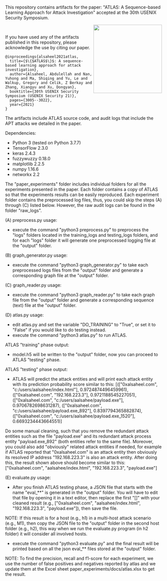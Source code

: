 This repository contains artifacts for the paper:
"ATLAS: A Sequence-based Learning Approach for Attack Investigation" accepted at the 30th USENIX Security Symposium.

<p>
<a href="https://cssaheel.github.io/sec21summer_alsaheel.pdf
"> <img align="right" width="220"  src="https://cssaheel.github.io/atlas-cover-page.png"> </a> 
</p>

<br>

If you have used any of the artifacts published in this repository, please acknowledge the use by citing our paper.<br>
```
@inproceedings{alsaheel2021atlas,
  title={$\{$ATLAS$\}$: A sequence-based learning approach for attack investigation},
  author={Alsaheel, Abdulellah and Nan, Yuhong and Ma, Shiqing and Yu, Le and Walkup, Gregory and Celik, Z Berkay and Zhang, Xiangyu and Xu, Dongyan},
  booktitle={30th USENIX Security Symposium (USENIX Security 21)},
  pages={3005--3022},
  year={2021}
}
```

The artifacts include ATLAS source code, and audit logs that include the APT attacks we detailed in the paper.

Dependencies:
- Python 3 (tested on Python 3.7.7)
- TensorFlow 2.3.0
- keras 2.4.3
- fuzzywuzzy 0.18.0
- matplotlib 2.2.5
- numpy 1.16.6
- networkx 2.2


The "paper_experiments" folder includes individual folders for all the experiments presented in the paper.
Each folder contains a copy of ATLAS so that the experiments results can be easily reproduced.
Each experiment folder contains the preprocessed log files, thus, you could skip the steps (A) through (C) listed below. However, the raw audit logs can be found in the folder "raw_logs". 

(A) preprocess.py usage:
- execute the command "python3 preprocess.py"
to preprocess the "logs" folders located in the training_logs and testing_logs folders, and
for each "logs" folder it will generate one preprocessed logging file at the "output" folder.

(B) graph_generator.py usage:
- execute the command "python3 graph_generator.py"
to take each preprocessed logs files from the "output" folder and generate a corresponding graph file at the "output" folder.

(C) graph_reader.py usage:
- execute the command "python3 graph_reader.py"
to take each graph file from the "output" folder and generate a corresponding sequence (text) file at the "output" folder.

(D) atlas.py usage:
- edit atlas.py and set the variable "DO_TRAINING" to "True", or set it to "False" if you would like to do testing instead.
- execute the command "python3 atlas.py" to run ATLAS.

ATLAS "training" phase output:
- model.h5 will be written to the "output" folder, now you can proceed to ATLAS "testing" phase.

ATLAS "testing" phase output:
- ATLAS will predict the attack entities and will print each attack entity with its prediction probability score similar to this:
[(["0xalsaheel.com", "c:/users/aalsahee/index.html"], 0.9724874496459961), (["0xalsaheel.com", "192.168.223.3"], 0.9721188545227051), (["0xalsaheel.com", "c:/users/aalsahee/payload.exe"], 0.9706782698631287), (["0xalsaheel.com", "c:/users/aalsahee/payload.exe_892"], 0.8397794365882874), (["0xalsaheel.com", "c:/users/aalsahee/payload.exe_1520"], 0.6693234443664551)]

Do some manual cleaning, such that you remove the redundant attack entities such as the file "payload.exe" and its redundant
attack process entity "payload.exe_892" (both entities refer to the same file).
Moreover, you could also add "obviously" related attack entities if needed, for example
if ATLAS reported that "0xalsaheel.com" is an attack entity then obviously
its resolved IP address "192.168.223.3" is also an attack entity.
After doing this, the result shown above should become similar to this:
["0xalsaheel.com", "aalsahee/index.html", "192.168.223.3", "payload.exe"]

(E) evaluate.py usage:
- After you finish ATLAS testing phase, a JSON file that starts with the name "eval_**" is generated in the "output" folder.
You will have to edit that file by opening it in a text editor, then replace the first "[]" with your
cleaned result (e.g., ["0xalsaheel.com", "aalsahee/index.html", "192.168.223.3", "payload.exe"]), then save the file.

NOTE: If this result is for a host (e.g., h1) in a multi-host attack scenario (e.g., M1), then copy the JSON
file to the "output" folder in the second host folder (e.g., h2), this way when we run the
evaluate.py program (in h2 folder) it will consider all involved hosts.

- execute the command "python3 evaluate.py"
and the final result will be printed based on all the json eval_** files stored at the "output" folder.

NOTE: To find the precision, recall and f1-score for each experiment, we use the number of false positives and negatives reported by atlas and we update them at the Excel sheet paper_experiments/docs/atlas.xlsx to get the result.
